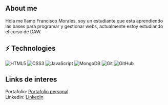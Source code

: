 ## About me
<p>Hola me llamo Francisco Morales, soy un estudiante que esta aprendiendo las bases para programar y gestionar webs, actualmente estoy estudiando el curso de DAW.</p>

## ⚡ Technologies

![HTML5](https://img.shields.io/badge/-HTML5-E34F26?style=flat-square&logo=html5&logoColor=white)
![CSS3](https://img.shields.io/badge/-CSS3-1572B6?style=flat-square&logo=css3)
![JavaScript](https://img.shields.io/badge/-JavaScript-black?style=flat-square&logo=javascript)
![MongoDB](https://img.shields.io/badge/-MongoDB-black?style=flat-square&logo=mongodb)
![Git](https://img.shields.io/badge/-Git-black?style=flat-square&logo=git)
![GitHub](https://img.shields.io/badge/-GitHub-181717?style=flat-square&logo=github)


## Links de interes
Portafolio: [Portafolio personal](https://pacomdev.github.io/portafolioPersonal/)<br>
Linkedin: [Linkedin](https://www.linkedin.com/in/francisco-morales-tapia-510429315/)<br>
